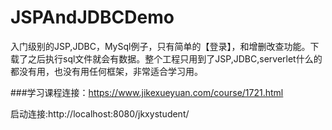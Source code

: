 # JSPAndJDBCDemo
入门级别的JSP,JDBC，MySql例子，只有简单的【登录】，和增删改查功能。下载了之后执行sql文件就会有数据。整个工程只用到了JSP,JDBC,serverlet什么的都没有用，也没有用任何框架，非常适合学习用。


###学习课程连接：https://www.jikexueyuan.com/course/1721.html

启动连接:http://localhost:8080/jkxystudent/